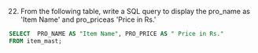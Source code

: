 22. From the following table, write a SQL query to display the pro_name
as 'Item Name' and pro_priceas 'Price in Rs.'


```sql
SELECT  PRO_NAME AS "Item Name", PRO_PRICE AS " Price in Rs."
FROM item_mast;
```